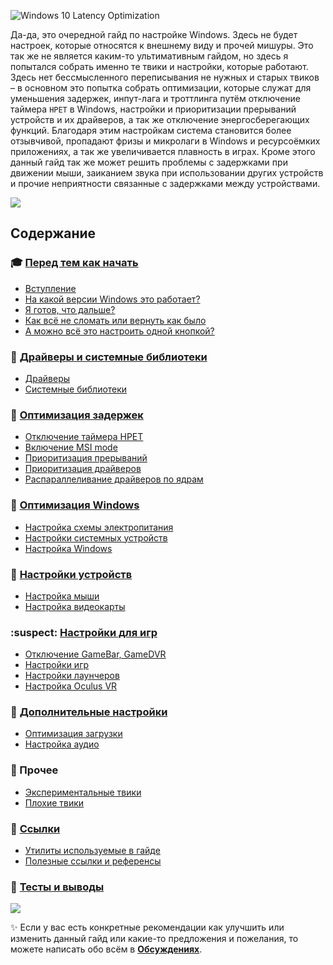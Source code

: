![Windows 10 Latency Optimization](https://github.com/denis-g/windows10-latency-optimization/blob/master/images/header_main.png)

Да-да, это очередной гайд по настройке Windows. Здесь не будет настроек, которые относятся к внешнему виду и прочей мишуры. Это так же не является каким-то ультимативным гайдом, но здесь я попытался собрать именно те твики и настройки, которые работают. Здесь нет бессмысленного переписывания не нужных и старых твиков – в основном это попытка собрать оптимизации, которые служат для уменьшения задержек, инпут-лага и троттлинга путём отключение таймера `HPET` в Windows, настройки и приоритизации прерываний устройств и их драйверов, а так же отключение энергосберегающих функций. Благодаря этим настройкам система становится более отзывчивой, пропадают фризы и микролаги в Windows и ресурсоёмких приложениях, а так же увеличивается плавность в играх. Кроме этого данный гайд так же может решить проблемы с задержками при движении мыши, заиканием звука при использовании других устройств и прочие неприятности связанные с задержками между устройствами.

![](https://github.com/denis-g/windows10-latency-optimization/blob/master/images/hr.png)

## Содержание

### :mortar_board: [Перед тем как начать](https://github.com/denis-g/windows10-latency-optimization/blob/master/_content/main.md#readme)

- [Вступление](https://github.com/denis-g/windows10-latency-optimization/blob/master/_content/main.md#вступление)
- [На какой версии Windows это работает?](https://github.com/denis-g/windows10-latency-optimization/blob/master/_content/main.md#на-какой-версии-windows-это-работает)
- [Я готов, что дальше?](https://github.com/denis-g/windows10-latency-optimization/blob/master/_content/main.md#я-готов-что-дальше)
- [Как всё не сломать или вернуть как было](https://github.com/denis-g/windows10-latency-optimization/blob/master/_content/main.md#как-всё-не-сломать-или-вернуть-как-было)
- [А можно всё это настроить одной кнопкой?](https://github.com/denis-g/windows10-latency-optimization/blob/master/_content/main.md#а-можно-всё-это-настроить-одной-кнопкой)

### :electric_plug: [Драйверы и системные библиотеки](https://github.com/denis-g/windows10-latency-optimization/blob/master/_content/drivers-libs.md#readme)

- [Драйверы](https://github.com/denis-g/windows10-latency-optimization/blob/master/_content/drivers-libs.md#драйверы)
- [Системные библиотеки](https://github.com/denis-g/windows10-latency-optimization/blob/master/_content/drivers-libs.md#системные-библиотеки)

### :traffic_light: [Оптимизация задержек](https://github.com/denis-g/windows10-latency-optimization/blob/master/_content/latency.md#readme)

- [Отключение таймера HPET](https://github.com/denis-g/windows10-latency-optimization/blob/master/_content/latency.md#отключение-таймера-hpet)
- [Включение MSI mode](https://github.com/denis-g/windows10-latency-optimization/blob/master/_content/latency.md#включение-msi-mode)
- [Приоритизация прерываний](https://github.com/denis-g/windows10-latency-optimization/blob/master/_content/latency.md#приоритизация-прерываний)
- [Приоритизация драйверов](https://github.com/denis-g/windows10-latency-optimization/blob/master/_content/latency.md#приоритизация-драйверов)
- [Распараллеливание драйверов по ядрам](https://github.com/denis-g/windows10-latency-optimization/blob/master/_content/latency.md#распараллеливание-драйверов-по-ядрам)

### :hammer: [Оптимизация Windows](https://github.com/denis-g/windows10-latency-optimization/blob/master/_content/windows.md#readme)

- [Настройка схемы электропитания](https://github.com/denis-g/windows10-latency-optimization/blob/master/_content/windows.md#настройка-схемы-электропитания)
- [Настройки системных устройств](https://github.com/denis-g/windows10-latency-optimization/blob/master/_content/windows.md#настройки-системных-устройств)
- [Настройка Windows](https://github.com/denis-g/windows10-latency-optimization/blob/master/_content/windows.md#настройка-windows)

### :nut_and_bolt: [Настройки устройств](https://github.com/denis-g/windows10-latency-optimization/blob/master/_content/devices.md#readme)

- [Настройка мыши](https://github.com/denis-g/windows10-latency-optimization/blob/master/_content/devices.md#настройка-мыши)
- [Настройка видеокарты](https://github.com/denis-g/windows10-latency-optimization/blob/master/_content/devices.md#настройка-видеокарты)

### :suspect: [Настройки для игр](https://github.com/denis-g/windows10-latency-optimization/blob/master/_content/games.md#readme)

- [Отключение GameBar, GameDVR](https://github.com/denis-g/windows10-latency-optimization/blob/master/_content/games.md#отключение-gamebar-gamedvr)
- [Настройки игр](https://github.com/denis-g/windows10-latency-optimization/blob/master/_content/games.md#настройки-игр)
- [Настройки лаунчеров](https://github.com/denis-g/windows10-latency-optimization/blob/master/_content/games.md#настройки-лаунчеров)
- [Настройка Oculus VR](https://github.com/denis-g/windows10-latency-optimization/blob/master/_content/games.md#настройка-oculus-vr)

### :dart: [Дополнительные настройки](https://github.com/denis-g/windows10-latency-optimization/blob/master/_content/additional.md#readme)

- [Оптимизация загрузки](https://github.com/denis-g/windows10-latency-optimization/blob/master/_content/additional.md#оптимизация-загрузки)
- [Настройка аудио](https://github.com/denis-g/windows10-latency-optimization/blob/master/_content/additional.md#настройка-аудио)

### :memo: Прочее

- [Экспериментальные твики](https://github.com/denis-g/windows10-latency-optimization/blob/master/_content/tweaks-experimental.md#readme)
- [Плохие твики](https://github.com/denis-g/windows10-latency-optimization/blob/master/_content/tweaks-bad.md#readme)

### :link: [Ссылки](https://github.com/denis-g/windows10-latency-optimization/blob/master/_content/links.md#readme)

- [Утилиты используемые в гайде](https://github.com/denis-g/windows10-latency-optimization/blob/master/_content/links.md#утилиты-используемые-в-гайде)
- [Полезные ссылки и референсы](https://github.com/denis-g/windows10-latency-optimization/blob/master/_content/links.md#полезные-ссылки-и-референсы)

### :crystal_ball: [Тесты и выводы](https://github.com/denis-g/windows10-latency-optimization/blob/master/_content/finish.md#readme)

![](https://github.com/denis-g/windows10-latency-optimization/blob/master/images/hr.png)

:sparkles: Если у вас есть конкретные рекомендации как улучшить или изменить данный гайд или какие-то предложения и пожелания, то можете написать обо всём в [**Обcуждениях**](https://github.com/denis-g/windows10-latency-optimization/discussions/).
